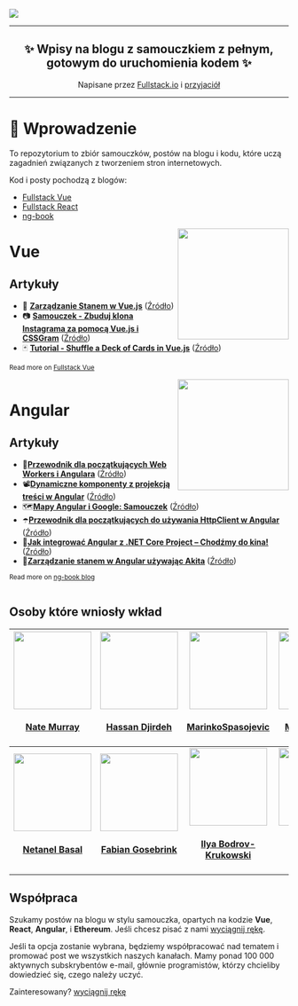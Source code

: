 ![](doc/img/awesome-fullstack-tutorials-header.png)

<hr />
<h2 align="center">
  ✨ Wpisy na blogu z samouczkiem z <b> pełnym, gotowym do uruchomienia kodem</b> ✨
</h2>
<p align="center">
Napisane przez <a href="https://fullstack.io">Fullstack.io</a> i <a href="#contributors">przyjaciół</a>
</p>
<hr />

# 🚀 Wprowadzenie

To repozytorium to zbiór samouczków, postów na blogu i kodu, które uczą zagadnień związanych z tworzeniem stron internetowych.

Kod i posty pochodzą z blogów:

* [Fullstack Vue](https://medium.com/fullstackio/)
* [Fullstack React](https://fullstackreact.com/)
* [ng-book](https://blog.ng-book.com)

<img src="doc/img/vue.png" align="right" width="200"/>

# Vue

## Artykuły

* 💠 <strong><a href="https://medium.com/fullstackio/managing-state-in-vue-js-23a0352b1c87" target="_blank">Zarządzanie Stanem w Vue.js</a></strong> ([Źródło](./vue/managing_state_01/))
* 📷 <strong><a href="https://medium.com/fullstackio/tutorial-build-an-instagram-clone-with-vue-js-and-cssgram-24a9f3de0408" target="_blank">Samouczek - Zbuduj klona Instagrama za pomocą Vue.js i CSSGram</a></strong> ([Źródło](./vue/instagram_clone_02/))
* 🃏 <strong><a href="https://medium.com/fullstackio/tutorial-shuffle-a-deck-of-cards-in-vue-js-b65da4c59b1" target="_blank">Tutorial - Shuffle a Deck of Cards in Vue.js</a></strong> ([Źródło](./vue/deck_of_cards_03//))

<sub>Read more on <a href="https://www.fullstack.io/vue/" target="_blank">Fullstack Vue</a></sub>

<div style="clear:both"></div>

<img src="doc/img/angular.png" align="right" width="200"/>

# Angular

## Artykuły

* 👷<strong><a href="https://blog.ng-book.com/service-workers-and-angular/" target="_blank">Przewodnik dla początkujących Web Workers i Angulara</a></strong> ([Źródło](./angular/service-workers/))
* 📽<strong><a href="https://blog.ng-book.com/dynamic-components-with-content-projection-in-angular/" target="_blank">Dynamiczne komponenty z projekcją treści w Angular</a></strong> ([Źródło](./angular/dynamic-components-with-content-projection/))
* 🗺<strong><a href="https://http://blog.ng-book.com/angular-and-google-maps-a-tutorial/" target="_blank">Mapy Angular i Google: Samouczek</a></strong> ([Źródło](./angular/google-maps-and-angular/))
* ☂️<strong><a href="https://blog.ng-book.com/beginners-guide-to-using-httpclient-in-angular/" target="_blank">Przewodnik dla początkujących do używania HttpClient w Angular</a></strong> ([Źródło](./angular/http-client/))
* 🎥<strong><a href="https://blog.ng-book.com/how-to-integrate-angular-with-a-net-core-project-lets-go-to-the-movies/" target="_blank">Jak integrować Angular z .NET Core Project – Chodźmy do kina!</a></strong> ([Źródło](./angular/angular-dotnetcore-integration/))
* 🐶<strong><a href="https://http://blog.ng-book.com/managing-state-in-angular-using-akita/" target="_blank">Zarządzanie stanem w Angular używając Akita</a></strong> ([Źródło](./angular/managing-state-in-akita/))

<sub>Read more on <a href="https://blog.ng-book.com" target="_blank">ng-book blog</a></sub>

<div style="clear:both"></div>

## Osoby które wniosły wkład

<!-- ALL-CONTRIBUTORS-LIST:START - Do not remove or modify this section -->
<!-- prettier-ignore -->
| <a href='https://newline.co'><img src='https://avatars2.githubusercontent.com/u/4318?v=4' width='140px;'/><h4 align='center'><a href='https://newline.co'>Nate Murray</a></h4> | <a href='http://www.hassandjirdeh.com'><img src='https://avatars2.githubusercontent.com/u/12476938?v=4' width='140px;'/><h4 align='center'><a href='http://www.hassandjirdeh.com'>Hassan Djirdeh</a></h4> | <a href='https://github.com/MarinkoSpasojevic'><img src='https://avatars3.githubusercontent.com/u/36244468?v=4' width='140px;'/><h4 align='center'><a href='https://github.com/MarinkoSpasojevic'>MarinkoSpasojevic</a></h4> | <a href='https://github.com/chuckeles'><img src='https://avatars3.githubusercontent.com/u/4700122?v=4' width='140px;'/><h4 align='center'><a href='https://github.com/chuckeles'>Martin Jakubik</a></h4> | <a href='#contributing'><img src='https://raw.githubusercontent.com/fullstackio/awesome-fullstack-tutorials/wip/readme/doc/img/and-you-profile-image.png' width='140px;'/><h4 align='center'><a href='#contributing'>...and you?</a></h4> |
| :---: | :---: | :---: | :---: | :---: |
| <a href='https://www.netbasal.com'><img src='https://avatars1.githubusercontent.com/u/6745730?v=4' width='140px;'/><h4 align='center'><a href='https://www.netbasal.com'>Netanel Basal</a></h4> | <a href='https://offering.solutions/'><img src='https://avatars3.githubusercontent.com/u/11268349?v=4' width='140px;'/><h4 align='center'><a href='https://offering.solutions/'>Fabian Gosebrink</a></h4> | <a href='http://bodrovis.tech'><img src='https://avatars2.githubusercontent.com/u/646942?v=4' width='140px;'/><h4 align='center'><a href='http://bodrovis.tech'>Ilya Bodrov-Krukowski</a></h4> | <a href='https://www.sitepoint.com/author/mwanyoike/'><img src='https://avatars1.githubusercontent.com/u/14043400?v=4' width='140px;'/><h4 align='center'><a href='https://www.sitepoint.com/author/mwanyoike/'>Michael Wanyoike</a></h4> | <a href='http://yomieluwande.me'><img src='https://avatars1.githubusercontent.com/u/9016992?v=4' width='140px;'/><h4 align='center'><a href='http://yomieluwande.me'>Yomi Eluwande</a></h4> |
<!-- ALL-CONTRIBUTORS-LIST:END -->

## Współpraca

Szukamy postów na blogu w stylu samouczka, opartych na kodzie **Vue**, **React**, **Angular**, i **Ethereum**. Jeśli chcesz pisać z nami [wyciągnij rękę](mailto:nate@fullstack.io).

Jeśli ta opcja zostanie wybrana, będziemy współpracować nad tematem i promować post we wszystkich naszych kanałach. Mamy ponad 100 000 aktywnych subskrybentów e-mail, głównie programistów, którzy chcieliby dowiedzieć się, czego należy uczyć.

Zainteresowany? [wyciągnij rękę](mailto:nate@fullstack.io)
